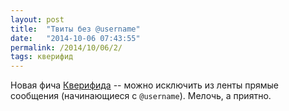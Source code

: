```yaml
---
layout: post
title:  "Твиты без @username"
date:   "2014-10-06 07:43:55"
permalink: /2014/10/06/2/
tags: кверифид
---
```


Новая фича [Кверифида](http://queryfeed.net) -- можно исключить из
ленты прямые сообщения (начинающиеся с `@username`).  Мелочь, а
приятно.
